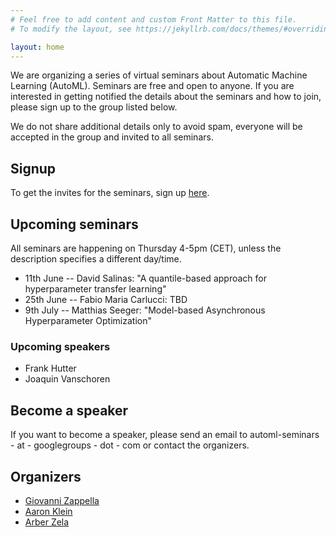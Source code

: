 ```yaml
---
# Feel free to add content and custom Front Matter to this file.
# To modify the layout, see https://jekyllrb.com/docs/themes/#overriding-theme-defaults

layout: home
---
```


We are organizing a series of virtual seminars about Automatic Machine Learning (AutoML).
Seminars are free and open to anyone. If you are interested in getting notified the details about the seminars and how to join, please sign up to the group listed below.

We do not share additional details only to avoid spam, everyone will be accepted in the group and invited to all seminars.

## Signup

To get the invites for the seminars, sign up [here](https://groups.google.com/d/forum/automl-seminars).


## Upcoming seminars

All seminars are happening on Thursday 4-5pm (CET), unless the description specifies a different day/time.
* 11th June -- David Salinas: "A quantile-based approach for hyperparameter transfer learning"
* 25th June -- Fabio Maria Carlucci: TBD
* 9th July -- Matthias Seeger: "Model-based Asynchronous Hyperparameter Optimization"

### Upcoming speakers

* Frank Hutter 
* Joaquin Vanschoren


## Become a speaker

If you want to become a speaker, please send an email to automl-seminars - at - googlegroups - dot - com or contact the organizers.

## Organizers

* [Giovanni Zappella](https://giovannizappella.github.io/)
* [Aaron Klein](https://aaronkl.github.io/)
* [Arber Zela](https://ml.informatik.uni-freiburg.de/people/zela/index.html)

